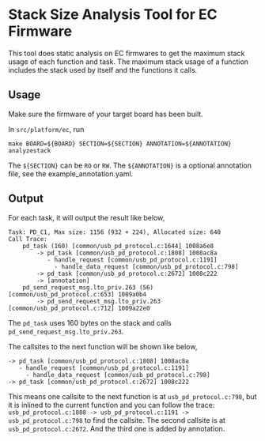 Stack Size Analysis Tool for EC Firmware
========================================

This tool does static analysis on EC firmwares to get the maximum stack usage of
each function and task. The maximum stack usage of a function includes the stack
used by itself and the functions it calls.

Usage
-----

Make sure the firmware of your target board has been built.

In `src/platform/ec`, run
```
make BOARD=${BOARD} SECTION=${SECTION} ANNOTATION=${ANNOTATION} analyzestack
```
The `${SECTION}` can be `RO` or `RW`. The `${ANNOTATION}` is a optional
annotation file, see the example_annotation.yaml.

Output
------

For each task, it will output the result like below,
```
Task: PD_C1, Max size: 1156 (932 + 224), Allocated size: 640
Call Trace:
    pd_task (160) [common/usb_pd_protocol.c:1644] 1008a6e8
        -> pd_task [common/usb_pd_protocol.c:1808] 1008ac8a
           - handle_request [common/usb_pd_protocol.c:1191]
             - handle_data_request [common/usb_pd_protocol.c:798]
        -> pd_task [common/usb_pd_protocol.c:2672] 1008c222
        -> [annotation]
    pd_send_request_msg.lto_priv.263 (56) [common/usb_pd_protocol.c:653] 1009a0b4
        -> pd_send_request_msg.lto_priv.263 [common/usb_pd_protocol.c:712] 1009a22e0
```
The `pd_task` uses 160 bytes on the stack and calls `pd_send_request_msg.lto_priv.263`.

The callsites to the next function will be shown like below,
```
-> pd_task [common/usb_pd_protocol.c:1808] 1008ac8a
   - handle_request [common/usb_pd_protocol.c:1191]
     - handle_data_request [common/usb_pd_protocol.c:798]
-> pd_task [common/usb_pd_protocol.c:2672] 1008c222
```
This means one callsite to the next function is at `usb_pd_protocol.c:798`,
but it is inlined to the current function and you can follow the trace:
`usb_pd_protocol.c:1808 -> usb_pd_protocol.c:1191 -> usb_pd_protocol.c:798` to
find the callsite. The second callsite is at `usb_pd_protocol.c:2672`. And the
third one is added by annotation.
